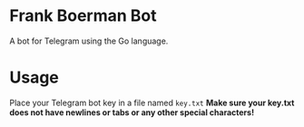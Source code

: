 # Frank Boerman Bot
A bot for Telegram using the Go language.

# Usage
Place your Telegram bot key in a file named `key.txt`
**Make sure your key.txt does not have newlines or tabs or any other special characters!**
